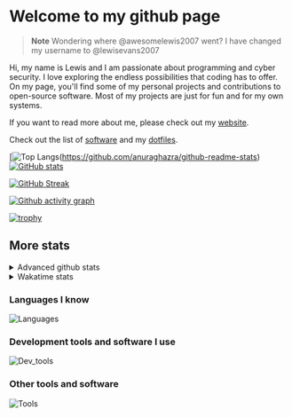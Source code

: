 # Welcome to my github page

> **Note**
> Wondering where @awesomelewis2007 went? I have changed my username to @lewisevans2007

Hi, my name is Lewis and I am passionate about programming and cyber security. I love exploring the endless possibilities that coding has to offer. On my page, you'll find some of my personal projects and contributions to open-source software. Most of my projects are just for fun and for my own systems.

If you want to read more about me, please check out my [website](https://lewisevans2007.github.io/).

Check out the list of [software](https://github.com/lewisevans2007/lewisevans2007/blob/master/software.md) and my [dotfiles](https://github.com/lewisevans2007/dotfiles).

[![Top Langs](https://github-readme-stats.vercel.app/api/top-langs/?username=lewisevans2007&hide=html,css,jupyter%20notebook&langs_count=10&layout=donut&theme=transparent&exclude_repo=GPT-code-repository,Obsidian_vault,Apple-PowerManagement,Apple-Security,CMake,qemu,swift,tcpdump,xnu)(https://github.com/anuraghazra/github-readme-stats) 
[![GitHub stats](https://github-readme-stats.vercel.app/api?username=lewisevans2007&show_icons=true&theme=transparent)](https://github.com/anuraghazra/github-readme-stats)

[![GitHub Streak](https://streak-stats.demolab.com?user=lewisevans2007&theme=transparent)](https://git.io/streak-stats)

[![Github activity graph](https://github-readme-activity-graph.vercel.app/graph?username=lewisevans2007&theme=github-compact&area=true)](https://github.com/ashutosh00710/github-readme-activity-graph)

[![trophy](https://github-profile-trophy.vercel.app/?username=lewisevans2007&theme=darkhub)](https://github.com/ryo-ma/github-profile-trophy)

## More stats
<details close>
<summary>Advanced github stats</summary>
<br>
  
![Metrics](https://raw.githubusercontent.com/lewisevans2007/lewisevans2007/master/github-metrics.svg)
  
</details>

<details close>
<summary>Wakatime stats</summary>
<br>

<!--START_SECTION:waka-->

```txt
C++           1 hr 59 mins    █████████▓░░░░░░░░░░░░░░░   38.15 %
Markdown      1 hr 5 mins     █████▒░░░░░░░░░░░░░░░░░░░   20.80 %
HTML          28 mins         ██▒░░░░░░░░░░░░░░░░░░░░░░   09.22 %
Other         19 mins         █▓░░░░░░░░░░░░░░░░░░░░░░░   06.10 %
Python        12 mins         █░░░░░░░░░░░░░░░░░░░░░░░░   04.05 %
CSS           12 mins         █░░░░░░░░░░░░░░░░░░░░░░░░   03.95 %
Bash          10 mins         █░░░░░░░░░░░░░░░░░░░░░░░░   03.39 %
C             8 mins          ▓░░░░░░░░░░░░░░░░░░░░░░░░   02.56 %
fish          7 mins          ▓░░░░░░░░░░░░░░░░░░░░░░░░   02.48 %
CMake         5 mins          ▒░░░░░░░░░░░░░░░░░░░░░░░░   01.91 %
JavaScript    5 mins          ▒░░░░░░░░░░░░░░░░░░░░░░░░   01.70 %
Git Config    4 mins          ▒░░░░░░░░░░░░░░░░░░░░░░░░   01.53 %
XML           4 mins          ▒░░░░░░░░░░░░░░░░░░░░░░░░   01.46 %
JSON          3 mins          ▒░░░░░░░░░░░░░░░░░░░░░░░░   00.96 %
Java          2 mins          ▒░░░░░░░░░░░░░░░░░░░░░░░░   00.83 %
```

<!--END_SECTION:waka-->
</details>

### Languages I know
![Languages](https://skillicons.dev/icons?i=python,cpp,cs,c,javascript,nodejs,dotnet,bash,css,html,rust)
### Development tools and software I use
![Dev_tools](https://skillicons.dev/icons?i=git,docker,github,googlecloud,vscode,visualstudio,raspberrypi,linux,powershell,replit)
### Other tools and software
![Tools](https://skillicons.dev/icons?i=blender,ps,pr,ai,xd,figma)
